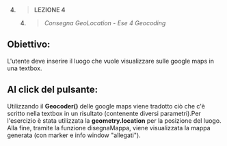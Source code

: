 4. > **LEZIONE 4**
     4. > *Consegna GeoLocation - Ese 4 Geocoding*
   
## Obiettivo:
L'utente deve inserire il luogo che vuole visualizzare sulle google maps in una textbox.

## Al click del pulsante:
Utilizzando il **Geocoder()** delle google maps viene tradotto ciò che c'è scritto nella textbox in un risultato (contenente diversi parametri).Per l'esercizio è stata utilizzata la **geometry.location** per la posizione del luogo. Alla fine, tramite la funzione disegnaMappa, viene visualizzata la mappa generata (con marker e info window "allegati").